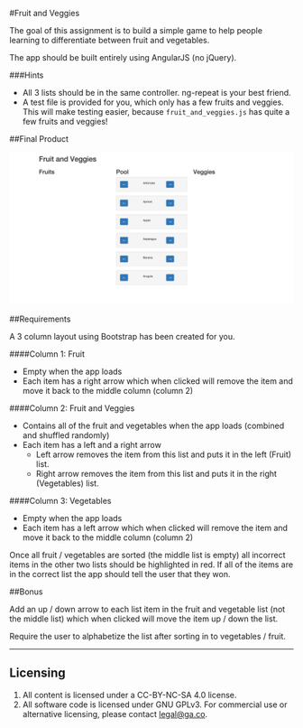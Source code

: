 #Fruit and Veggies

The goal of this assignment is to build a simple game to help people learning to differentiate between fruit and vegetables. 

The app should be built entirely using AngularJS (no jQuery).

###Hints
* All 3 lists should be in the same controller. ng-repeat is your best friend.
* A test file is provided for you, which only has a few fruits and veggies. This will make testing easier, because `fruit_and_veggies.js` has quite a few fruits and veggies!

##Final Product

![Mockup](mockup.jpg)

##Requirements

A 3 column layout using Bootstrap has been created for you.


####Column 1: Fruit
* Empty when the app loads
* Each item has a right arrow which when clicked will remove the item and move it back to the middle column (column 2)

####Column 2: Fruit and Veggies
* Contains all of the fruit and vegetables when the app loads (combined and shuffled randomly)
* Each item has a left and a right arrow
    * Left arrow removes the item from this list and puts it in the left (Fruit) list.
    * Right arrow removes the item from this list and puts it in the right (Vegetables) list.

####Column 3: Vegetables
* Empty when the app loads
* Each item has a left arrow which when clicked will remove the item and move it back to the middle column (column 2)

Once all fruit / vegetables are sorted (the middle list is empty) all incorrect items in the other two lists should be highlighted in red. If all of the items are in the correct list the app should tell the user that they won.

##Bonus

Add an up / down arrow to each list item in the fruit and vegetable list (not the middle list) which when clicked will move the item up / down the list.

Require the user to alphabetize the list after sorting in to vegetables / fruit.

---

## Licensing
1. All content is licensed under a CC-BY-NC-SA 4.0 license.
2. All software code is licensed under GNU GPLv3. For commercial use or alternative licensing, please contact legal@ga.co.
